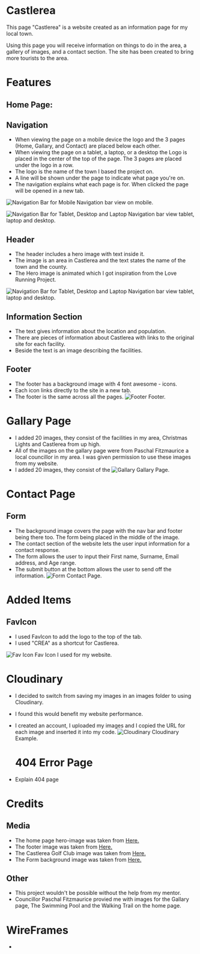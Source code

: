 # Castlerea
This page "Castlerea" is a website created as an information page for my local town.

Using this page you will receive information on things to do in the area, a gallery of images, and a contact section. The site has been created to bring more tourists to the area.

# Features
## Home Page:
## Navigation
  - When viewing the page on a mobile device the logo and the 3 pages (Home, Gallary, and Contact) are placed below each other.
  - When viewing the page on a tablet, a laptop, or a desktop the Logo is placed in the center of the top of the page. The 3 pages are placed under the logo in a row.
  - The logo is the name of the town I based the project on.
  - A line will be shown under the page to indicate what page you're on.
  - The navigation explains what each page is for. When clicked the page will be opened in a new tab.

  ![Navigation Bar for Mobile](https://res.cloudinary.com/dp9lxtk3y/image/upload/v1673645805/README%20Images/nav-mobile_rm3tom.png) Navigation bar view on mobile.

  ![Navigation Bar for Tablet, Desktop and Laptop](https://res.cloudinary.com/dp9lxtk3y/image/upload/v1673646632/README%20Images/nav-tablet_jumnlf.png) Navigation bar view tablet, laptop and desktop.

## Header
  - The header includes a hero image with text inside it. 
  - The image is an area in Castlerea and the text states the name of the town and the county.
  - The Hero image is animated which I got inspiration from the Love Running Project.

![Navigation Bar for Tablet, Desktop and Laptop](https://res.cloudinary.com/dp9lxtk3y/image/upload/v1673647185/README%20Images/header-screenshot_ita0bs.png) Navigation bar view tablet, laptop and desktop.


## Information Section
  - The text gives information about the location and population.
  - There are pieces of information about Castlerea with links to the original site for each facility.
  - Beside the text is an image describing the facilities.

## Footer
  - The footer has a background image with 4 font awesome - icons.
  - Each icon links directly to the site in a new tab.
  - The footer is the same across all the pages.
  ![Footer](https://res.cloudinary.com/dp9lxtk3y/image/upload/v1673881004/README%20Images/Gallery%20Photos/footer-readme_iidhao.png) Footer.

# Gallary Page
   - I added 20 images, they consist of the facilities in my area, Christmas Lights and Castlerea from up high.
  - All of the images on the gallary page were from Paschal Fitzmaurice a local councillor in my area. I was given permission to use these images from my website. 
  - I added 20 images, they consist of the 
  ![Gallary](https://res.cloudinary.com/dp9lxtk3y/image/upload/v1673880345/README%20Images/Gallery%20Photos/gallary-readme_b29sfp.png) Gallary Page.

# Contact Page
## Form
  - The background image covers the page with the nav bar and footer being there too.  The form being placed in the middle of the image.
  - The contact section of the website lets the user input information for a contact response.
  - The form allows the user to input their First name, Surname, Email address, and Age range.
  - The submit button at the bottom allows the user to send off the information.
![Form](https://res.cloudinary.com/dp9lxtk3y/image/upload/v1673880754/README%20Images/Gallery%20Photos/contact-readme_zhvcv6.png) Contact Page.


# Added Items
  ## FavIcon
  - I used FavIcon to add the logo to the top of the tab.
  - I used "CREA" as a shortcut for Castlerea.

  ![Fav Icon](https://res.cloudinary.com/dp9lxtk3y/image/upload/v1673822771/README%20Images/Gallery%20Photos/android-chrome-192x192_j4lo6z.png) Fav Icon I used for my website.

  # Cloudinary 
  - I decided to switch from saving my images in an images folder to using Cloudinary.
  - I found this would benefit my website performance.
  - I created an account, I uploaded my images and I copied the URL for each image and inserted it into my code.
    ![Cloudinary](https://res.cloudinary.com/dp9lxtk3y/image/upload/v1673879894/README%20Images/Gallery%20Photos/cloudinary-example_dcrf5f.png) Cloudinary Example.





    # 404 Error  Page
  - Explain 404 page



  # Credits
  ## Media
  - The home page hero-image was taken from [Here.](https://assets-eu-01.kc-usercontent.com/aa24ba70-9a12-01ae-259b-7ef588a0b2ef/a80108c7-1a1a-4fe2-8f8b-d4f0e9699535/header-castlerea-county-roscommon.jpg?w=2304&q=66&h=672&fit=crop&fm=jpg)
   - The footer image was taken from [Here.](https://www.pexels.com/photo/from-above-shot-of-dried-leaves-and-yellow-fruit-3018825/)
  - The Castlerea Golf Club image was taken from [Here.](https://upload.wikimedia.org/wikipedia/commons/5/51/Castlerea_-_Clonalis_House_-_20190823040950.jpg) 
  - The Form background image was taken from [Here.](https://www.discoversuckvalleyway.ie/admin/uploads/walks/resized_castlerea-trails-suck-valley-way.jpg)

  ## Other
  - This project wouldn't be possible without the help from my mentor.
  - Councillor Paschal Fitzmaurice provied me with images for the Gallary page, The Swimming Pool and the Walking Trail on the home page.



# WireFrames 
-  
  